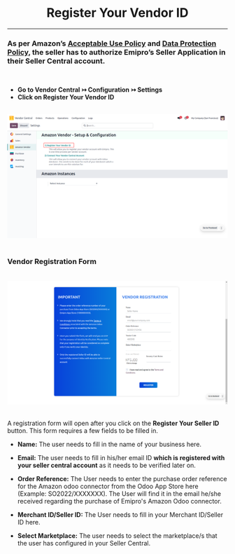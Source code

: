 <h1 align="center"><strong>  Register Your Vendor ID </strong></h1>

<hr>

<h3> As per Amazon’s <a href="https://docs.developer.amazonservices.com/en_US/dev_guide/DG_AcceptableUsePolicy.html">Acceptable Use Policy</a> and <a href="https://docs.developer.amazonservices.com/en_US/dev_guide/DG_DataProtectionPolicy.html">Data Protection Policy</a>, the seller has to authorize Emipro’s Seller Application in their Seller Central account. </h3>

<br/>

* **Go to Vendor Central ↣ Configuration ↣ Settings**
* **Click on Register Your Vendor ID**

<br/>

<div align="center">
  <img src="./images/VC-2.png" alt="">
</div>

<br/>

<h3> Vendor Registration Form</h3>

<br/>

<div align="center">
  <img src="./images/VC-3.png" alt="">
</div>

<br/>

A registration form will open after you click on the **Register Your Seller ID** button. This form requires a few fields to be filled in.

* **Name:** The user needs to fill in the name of your business here.

* **Email:** The user needs to fill in his/her email ID **which is registered with your seller central account** as it needs to be verified later on.

 * **Order Reference:** The User needs to enter the purchase order reference for the Amazon odoo connector from the Odoo App Store here (Example: SO2022/XXXXXXX). The User will find it in the email he/she received regarding the purchase of Emipro's Amazon Odoo connector.

* **Merchant ID/Seller ID:** The User needs to fill in your Merchant ID/Seller ID here.

* **Select Marketplace:** The user needs to select the marketplace/s that the user has configured in your Seller Central.

